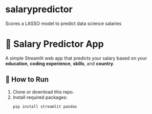 # salarypredictor
Scores a LASSO model to predict data science salaries 
# 💼 Salary Predictor App

A simple Streamlit web app that predicts your salary based on your **education**, **coding experience**, **skills**, and **country**.

## 🚀 How to Run

1. Clone or download this repo.
2. Install required packages:
   ```bash
   pip install streamlit pandas
